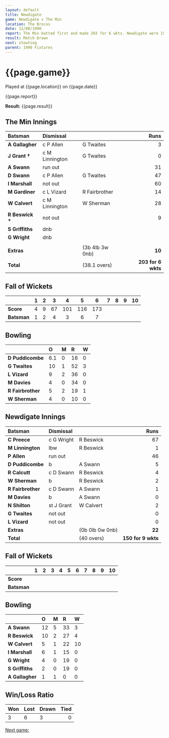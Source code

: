 ```yaml
---
layout: default
title: Newdigate
game: Newdigate v The Min
location: The Brocus
date: 12/08/1990
report: The Min batted first and made 203 for 6 wkts. Newdigate were 150 for 9 wkts when time ran out
result: Match Drawn
next: stowting
parent: 1990 Fixtures
---
```


# {{page.game}}

Played at {{page.location}} on {{page.date}}

{{page.report}}

**Result:** {{page.result}}

## The Min Innings

| Batsman | Dismissal |  | Runs |
|:---|:---|---|---:|
| **A Gallagher** | c P Allen | G Twaites | 3 | 
| **J Grant &#8224;** | c M Linnington | G Twaites | 0 | 
| **A Swann** | run out |  | 31 | 
| **D Swann** | c P Allen | G Twaites | 47 | 
| **I Marshall** | not out |  | 60 | 
| **M Gardiner** | c L Vizard | R Fairbrother | 14 | 
| **W Calvert** | c M Linnington | W Sherman | 28 | 
| **R Beswick &#42;** | not out |  | 9 | 
| **S Griffiths** | dnb |  |  | 
| **G Wright** | dnb |  |  |
|  |  |  |  | 
| **Extras** | | (3b 4lb 3w 0nb) | **10** | 
| **Total** | | (38.1 overs) | **203 for 6 wkts** | 

## Fall of Wickets

| | 1 | 2 | 3 | 4 | 5 | 6 | 7 | 8 | 9 | 10 |
|---|:---:|:---:|:---:|:---:|:---:|:---:|:---:|:---:|:---:|:---:|
| **Score** | 4 | 9 | 67 | 101 | 116 | 173 |  |  |  |  | 
| **Batsman** | 1 | 2 | 4 | 3 | 6 | 7 |  |  |  |  | 

## Bowling

| | O | M | R | W |
|---|:---|:---|:---|:---|
| **D Puddicombe** | 6.1 | 0 | 16 | 0 | 
| **G Twaites** | 10 | 1 | 52 | 3 | 
| **L Vizard** | 9 | 2 | 36 | 0 | 
| **M Davies** | 4 | 0 | 34 | 0 |
| **R Fairbrother** | 5 | 2 | 19 | 1 | 
| **W Sherman** | 4 | 0 | 10 | 0 | 

## Newdigate Innings

| Batsman | Dismissal |  | Runs |
|:---|:---|---|---:|
| **C Preece** | c G Wright | R Beswick | 67 | 
| **M Linnington** | lbw | R Beswick | 1 | 
| **P Allen** | run out |  | 46 | 
| **D Puddicombe** | b | A Swann | 5 | 
| **R Calcutt** | c D Swann | R Beswick | 4 | 
| **W Sherman** | b | R Beswick | 2 |
| **R Fairbrother** | c D Swann | A Swann | 1 | 
| **M Davies** | b | A Swann | 0 |
| **N Shilton** | st J Grant | W Calvert | 2 | 
| **G Twaites** | not out |  | 0 | 
| **L Vizard** | not out |  | 0 |
| **Extras** | | (0b 0lb 0w 0nb) | **22** | 
| **Total** | | (40 overs) | **150 for 9 wkts** | 

## Fall of Wickets

| | 1 | 2 | 3 | 4 | 5 | 6 | 7 | 8 | 9 | 10 |
|---|:---:|:---:|:---:|:---:|:---:|:---:|:---:|:---:|:---:|:---:|
| **Score** |  |  |  |  |  |  |  |  |  |  |
| **Batsman** |  |  |  |  |  |  |  |  |  |  |

## Bowling

| | O | M | R | W |
|---|:---|:---|:---|:---|
| **A Swann** | 12 | 5 | 33 | 3 | 
| **R Beswick** | 10 | 2 | 27 | 4 | 
| **W Calvert** | 5 | 1 | 22 | 10 | 
| **I Marshall** | 6 | 1 | 15 | 0 | 
| **G Wright** | 4 | 0 | 19 | 0 |
| **S Griffiths** | 2 | 0 | 19 | 0 |
| **A Gallagher** | 1 | 1 | 0 | 0 |

## Win/Loss Ratio

| Won | Lost | Drawn | Tied |
|:---|:---|:---|---:|
| 3 | 6 | 3 | 0 |

[Next game:]({{page.next}})